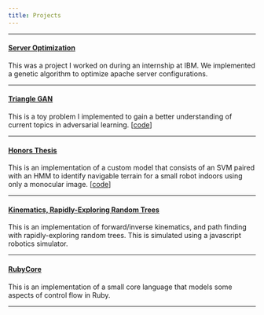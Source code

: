 ```yaml
---
title: Projects
---
```


***

#### [Server Optimization](https://www.google.com/patents/US9734036)

This was a project I worked on during an internship at IBM. We implemented a genetic algorithm to optimize apache server configurations.

***

#### [Triangle GAN](https://mlazos.github.io/posts/2017-12-28-Joint-Distribution-Matching-Triangle-Gan.html)

This is a toy problem I implemented to gain a better understanding of current topics in adversarial learning. [[code](https://github.com/mlazos/triangle-gan-tf)]

***

#### [Honors Thesis](/resources/HonorsThesis.pdf)

This is an implementation of a custom model that consists of an SVM paired with an HMM to identify navigable terrain for a small robot indoors using only a monocular image. [[code](https://github.com/mlazos/HonorsThesis/tree/master/SVMFullFeatureSet/C_implementation)]

***

#### [Kinematics, Rapidly-Exploring Random Trees](https://github.com/mlazos/cs1480)

This is an implementation of forward/inverse kinematics, and path finding with rapidly-exploring random trees. This is simulated using a javascript robotics simulator. 

***

#### [RubyCore](https://github.com/mlazos/RubyCore)

This is an implementation of a small core language that models some aspects of control flow in Ruby.

***


